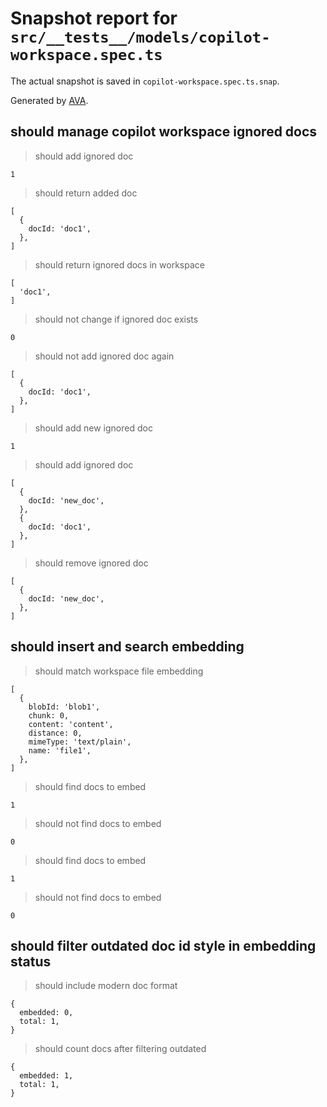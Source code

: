 # Snapshot report for `src/__tests__/models/copilot-workspace.spec.ts`

The actual snapshot is saved in `copilot-workspace.spec.ts.snap`.

Generated by [AVA](https://avajs.dev).

## should manage copilot workspace ignored docs

> should add ignored doc

    1

> should return added doc

    [
      {
        docId: 'doc1',
      },
    ]

> should return ignored docs in workspace

    [
      'doc1',
    ]

> should not change if ignored doc exists

    0

> should not add ignored doc again

    [
      {
        docId: 'doc1',
      },
    ]

> should add new ignored doc

    1

> should add ignored doc

    [
      {
        docId: 'new_doc',
      },
      {
        docId: 'doc1',
      },
    ]

> should remove ignored doc

    [
      {
        docId: 'new_doc',
      },
    ]

## should insert and search embedding

> should match workspace file embedding

    [
      {
        blobId: 'blob1',
        chunk: 0,
        content: 'content',
        distance: 0,
        mimeType: 'text/plain',
        name: 'file1',
      },
    ]

> should find docs to embed

    1

> should not find docs to embed

    0

> should find docs to embed

    1

> should not find docs to embed

    0

## should filter outdated doc id style in embedding status

> should include modern doc format

    {
      embedded: 0,
      total: 1,
    }

> should count docs after filtering outdated

    {
      embedded: 1,
      total: 1,
    }
